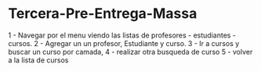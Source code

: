 # Tercera-Pre-Entrega-Massa

1 - Navegar por el menu viendo las listas de profesores - estudiantes - cursos.
2 - Agregar un un profesor, Estudiante y curso.
3 - Ir a cursos y buscar un curso por camada, 
4 - realizar otra busqueda de curso
5 - volver a la lista de cursos
